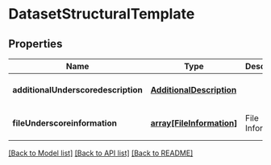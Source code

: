 # DatasetStructuralTemplate

## Properties
Name | Type | Description | Notes
------------ | ------------- | ------------- | -------------
**additionalUnderscoredescription** | [**AdditionalDescription**](AdditionalDescription.md) |  | [optional] [default to null]
**fileUnderscoreinformation** | [**array[FileInformation]**](FileInformation.md) | File Information | [optional] [default to []]

[[Back to Model list]](../README.md#documentation-for-models) [[Back to API list]](../README.md#documentation-for-api-endpoints) [[Back to README]](../README.md)


